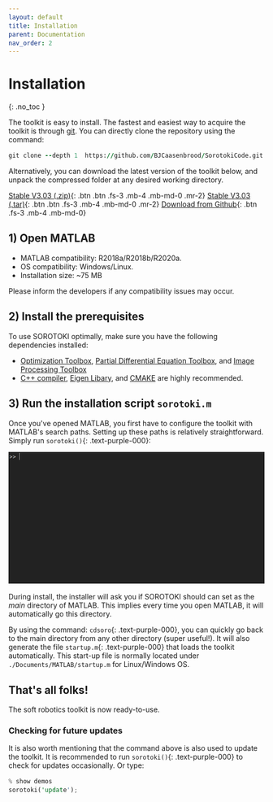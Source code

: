 ```yaml
---
layout: default
title: Installation
parent: Documentation
nav_order: 2
---
```


# Installation
{: .no_toc }

The toolkit is easy to install. The fastest and easiest way to acquire the toolkit is through [git](https://git-scm.com/downloads). You can directly clone the repository using the command:

```fortran
git clone --depth 1  https://github.com/BJCaasenbrood/SorotokiCode.git
```

Alternatively, you can download the latest version of the toolkit below, and unpack the compressed folder at any desired working directory. 

[Stable V3.03 (.zip)](https://github.com/BJCaasenbrood/SorotokiCode/zipball/master){: .btn .btn .fs-3 .mb-4 .mb-md-0 .mr-2}  [Stable V3.03 (.tar)](https://github.com/BJCaasenbrood/SorotokiCode/tarball/master){: .btn .btn .fs-3 .mb-4 .mb-md-0 .mr-2} [Download from Github](https://github.com/BJCaasenbrood/SorotokiCode){: .btn .fs-3 .mb-4 .mb-md-0}  


## 1) Open MATLAB
- MATLAB compatibility: R2018a/R2018b/R2020a.
- OS compatibility: Windows/Linux.
- Installation size: ~75 MB

Please inform the developers if any compatibility issues may occur.

## 2) Install the prerequisites
To use SOROTOKI optimally, make sure you have the following dependencies installed:

- [Optimization Toolbox](https://nl.mathworks.com/products/optimization.html), [Partial Differential Equation Toolbox](https://nl.mathworks.com/products/pde.html), and [Image Processing Toolbox](https://nl.mathworks.com/products/image.html)
- [C++ compiler](http://mingw-w64.org/doku.php/start), [Eigen Libary](https://eigen.tuxfamily.org/index.php?title=Main_Page), and [CMAKE](https://cmake.org/) are highly recommended.

## 3) Run the installation script `sorotoki.m`

Once you've opened MATLAB, you first have to configure the toolkit with MATLAB's search paths. Setting up these paths is relatively straightforward. Simply run `sorotoki()`{: .text-purple-000}:

<img src="./img/installing.gif" width="725"> 

During install, the installer will ask you if SOROTOKI should can set as the *main* directory of MATLAB. This implies every time you open MATLAB, it will automatically go this directory. 

By using the command: `cdsoro`{: .text-purple-000}, you can quickly go back to the main directory from any other directory (super useful!). It will also generate the file `startup.m`{: .text-purple-000} that loads the toolkit automatically. This start-up file is normally located under `./Documents/MATLAB/startup.m` for Linux/Windows OS.

## That's all folks!
The soft robotics toolkit is now ready-to-use. 

### Checking for future updates
It is also worth mentioning that the command above is also used to update the toolkit. It is recommended to run `sorotoki()`{: .text-purple-000} to check for updates occasionally. Or type:

```rust
% show demos
sorotoki('update');
```
